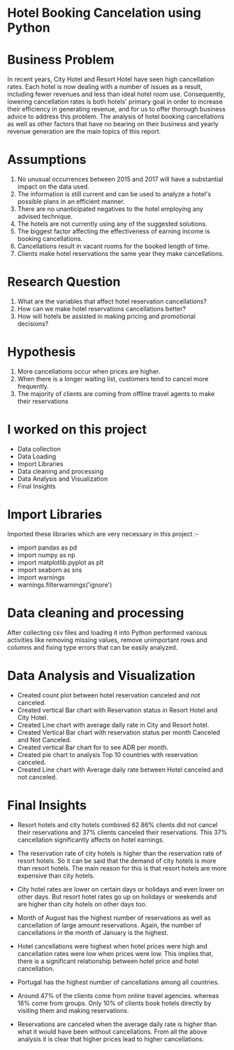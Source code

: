 # Hotel Booking Cancelation using Python

# Business Problem 
In recent years, City Hotel and Resort Hotel have seen high 
cancellation rates. Each hotel is now dealing with a number of issues 
as a result, including fewer revenues and less than ideal hotel room 
use. Consequently, lowering cancellation rates is both hotels' 
primary goal in order to increase their efficiency in generating 
revenue, and for us to offer thorough business advice to address this 
problem. The analysis of hotel booking cancellations as well as other 
factors that have no bearing on their business and yearly revenue 
generation are the main topics of this report.

# Assumptions
1. No unusual occurrences between 2015 and 2017 will have a 
substantial impact on the data used.
2. The information is still current and can be used to analyze a hotel's 
possible plans in an efficient manner. 
3. There are no unanticipated negatives to the hotel employing any 
advised technique. 
4. The hotels are not currently using any of the suggested solutions. 
5. The biggest factor affecting the effectiveness of earning income is 
booking cancellations. 
6. Cancellations result in vacant rooms for the booked length of time. 
7. Clients make hotel reservations the same year they make 
cancellations.

# Research Question
1. What are the variables that affect hotel reservation cancellations? 
2. How can we make hotel reservations cancellations better? 
3. How will hotels be assisted in making pricing and promotional 
decisions?

# Hypothesis 
1. More cancellations occur when prices are higher. 
2. When there is a longer waiting list, customers tend to cancel more 
frequently. 
3. The majority of clients are coming from offline travel agents to make 
their reservations

# I worked on this project 
* Data collection
* Data Loading
* Import Libraries
* Data cleaning and processing
* Data Analysis and Visualization 
* Final Insights

# Import Libraries 
Imported these libraries which are very necessary in this project :-   
* import pandas as pd 
* import numpy as np 
* import matplotlib.pyplot as plt 
* import seaborn as sns
* import warnings
* warnings.filterwarnings('ignore')

# Data cleaning and processing 
After collecting csv files and loading it into Python performed various activities like removing missing values, remove unimportant rows and columns and fixing type errors that can be easily analyzed.

# Data Analysis and Visualization 
* Created count plot between hotel reservation canceled and not canceled. 
* Created vertical Bar chart with Reservation status in Resort Hotel and City Hotel.
* Created Line chart with average daily rate in City and Resort hotel. 
* Created Vertical Bar chart with reservation status per month Canceled and Not Canceled. 
* Created vertical Bar chart for to see ADR per month. 
* Created pie chart to analysis Top 10 countries with reservation canceled. 
* Created Line chart with Average daily rate between Hotel canceled and not canceled.  

# Final Insights 

* Resort hotels and city hotels combined 62.86% clients did not cancel their reservations and 37% clients canceled their reservations. This 37% cancellation significantly affects on hotel earnings. 

* The reservation rate of city hotels is higher than the reservation rate of resort hotels. So it can be said that the demand of city hotels is more than resort hotels. The main reason for this is that resort hotels are more expensive than city hotels.

* City hotel rates are lower on certain days or holidays and even lower on other days. But resort hotel rates go up on holidays or weekends and are higher than city hotels on other days too. 


* Month of August has the highest number of reservations as well as cancellation of large amount reservations. Again, the number of cancellations in the month of January is the highest.

* Hotel cancellations were highest when hotel prices were high and cancellation rates were low when prices were low. This implies that, there is a significant relationship between hotel price and hotel cancellation.

* Portugal has the highest number of cancellations among all countries. 

* Around 47% of the clients come from online travel agencies. whereas 16% come from groups. Only 10% of clients book hotels directly by visiting them and making  reservations.

* Reservations are canceled when the average daily rate is higher than what it would have been without cancellations. From all the above analysis it is clear that higher prices lead to higher cancellations.

 
        
